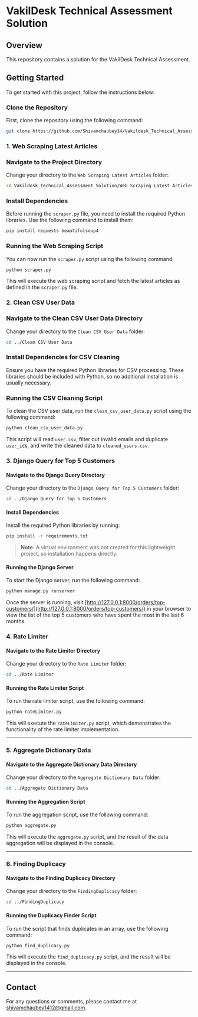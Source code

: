 # VakilDesk Technical Assessment Solution

## Overview

This repository contains a solution for the VakilDesk Technical Assessment. 

## Getting Started

To get started with this project, follow the instructions below:

### Clone the Repository

First, clone the repository using the following command:

```bash
git clone https://github.com/Shivamchaubey14/Vakildesk_Technical_Assessment_Solution.git
```
### 1. Web Scraping Latest Articles
### Navigate to the Project Directory

Change your directory to the `Web Scraping Latest Articles` folder:

```bash
cd Vakildesk_Technical_Assessment_Solution/Web Scraping Latest Articles
```

### Install Dependencies

Before running the `scraper.py` file, you need to install the required Python libraries. Use the following command to install them:

```bash
pip install requests beautifulsoup4
```

### Running the Web Scraping Script

You can now run the `scraper.py` script using the following command:

```bash
python scraper.py
```

This will execute the web scraping script and fetch the latest articles as defined in the `scraper.py` file.
### 2. Clean CSV User Data
### Navigate to the Clean CSV User Data Directory

Change your directory to the `Clean CSV User Data` folder:

```bash
cd ../Clean CSV User Data
```

### Install Dependencies for CSV Cleaning

Ensure you have the required Python libraries for CSV processing. These libraries should be included with Python, so no additional installation is usually necessary.

### Running the CSV Cleaning Script

To clean the CSV user data, run the `clean_csv_user_data.py` script using the following command:

```bash
python clean_csv_user_data.py
```

This script will read `user.csv`, filter out invalid emails and duplicate `user_id`s, and write the cleaned data to `cleaned_users.csv`.

### 3. Django Query for Top 5 Customers

#### Navigate to the Django Query Directory

Change your directory to the `Django Query for Top 5 Customers` folder:

```bash
cd ../Django Query for Top 5 Customers
```

#### Install Dependencies

Install the required Python libraries by running:

```bash
pip install -r requirements.txt
```

> **Note:** A virtual environment was not created for this lightweight project, so installation happens directly.

#### Running the Django Server

To start the Django server, run the following command:

```bash
python manage.py runserver
```

Once the server is running, visit [http://127.0.0.1:8000/orders/top-customers/](http://127.0.0.1:8000/orders/top-customers/) in your browser to view the list of the top 5 customers who have spent the most in the last 6 months.

### 4. Rate Limiter

#### Navigate to the Rate Limiter Directory

Change your directory to the `Rate Limiter` folder:

```bash
cd ../Rate Limiter
```

#### Running the Rate Limiter Script

To run the rate limiter script, use the following command:

```bash
python rateLimiter.py
```

This will execute the `rateLimiter.py` script, which demonstrates the functionality of the rate limiter implementation.

---

### 5. Aggregate Dictionary Data

#### Navigate to the Aggregate Dictionary Data Directory

Change your directory to the `Aggregate Dictionary Data` folder:

```bash
cd ../Aggregate Dictionary Data
```

#### Running the Aggregation Script

To run the aggregation script, use the following command:

```bash
python aggregate.py
```

This will execute the `aggregate.py` script, and the result of the data aggregation will be displayed in the console.

---

### 6. Finding Duplicacy

#### Navigate to the Finding Duplicacy Directory

Change your directory to the `FindingDuplicacy` folder:

```bash
cd ../FindingDuplicacy
```

#### Running the Duplicacy Finder Script

To run the script that finds duplicates in an array, use the following command:

```bash
python find_duplicacy.py
```

This will execute the `find_duplicacy.py` script, and the result will be displayed in the console.

---

## Contact

For any questions or comments, please contact me at [shivamchaubey1412@gmail.com](mailto:shivamchaubey1412@gmail.com).
```
